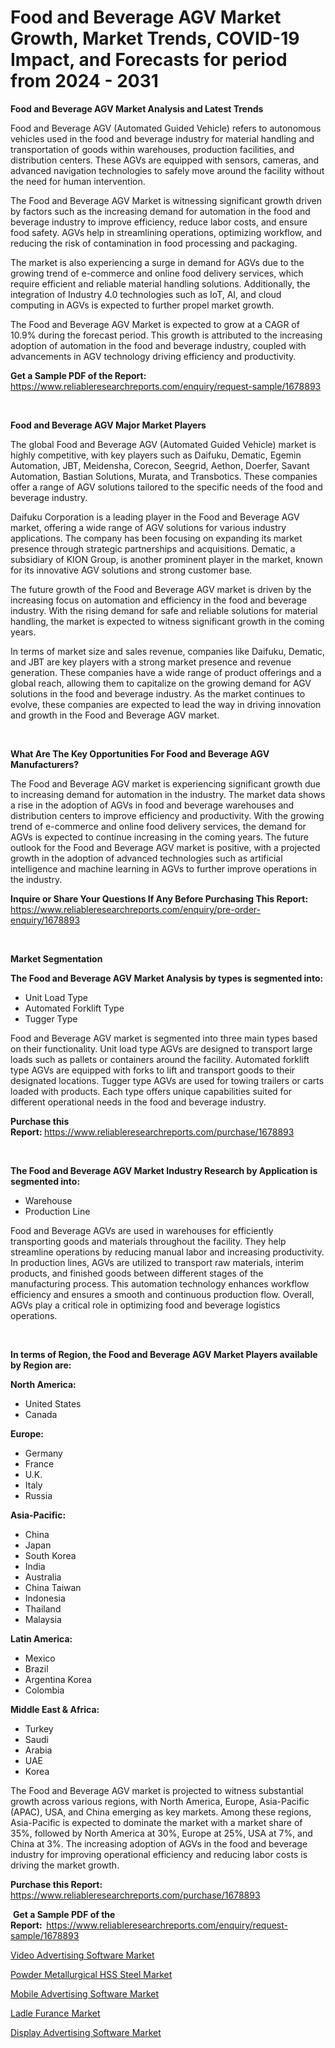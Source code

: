 <p><h1>Food and Beverage AGV Market Growth, Market Trends, COVID-19 Impact, and Forecasts for period from 2024 - 2031</h1></p><p><strong>Food and Beverage AGV Market Analysis and Latest Trends</strong></p>
<p><p>Food and Beverage AGV (Automated Guided Vehicle) refers to autonomous vehicles used in the food and beverage industry for material handling and transportation of goods within warehouses, production facilities, and distribution centers. These AGVs are equipped with sensors, cameras, and advanced navigation technologies to safely move around the facility without the need for human intervention.</p><p>The Food and Beverage AGV Market is witnessing significant growth driven by factors such as the increasing demand for automation in the food and beverage industry to improve efficiency, reduce labor costs, and ensure food safety. AGVs help in streamlining operations, optimizing workflow, and reducing the risk of contamination in food processing and packaging.</p><p>The market is also experiencing a surge in demand for AGVs due to the growing trend of e-commerce and online food delivery services, which require efficient and reliable material handling solutions. Additionally, the integration of Industry 4.0 technologies such as IoT, AI, and cloud computing in AGVs is expected to further propel market growth.</p><p>The Food and Beverage AGV Market is expected to grow at a CAGR of 10.9% during the forecast period. This growth is attributed to the increasing adoption of automation in the food and beverage industry, coupled with advancements in AGV technology driving efficiency and productivity.</p></p>
<p><strong>Get a Sample PDF of the Report:&nbsp;</strong> <a href="https://www.reliableresearchreports.com/enquiry/request-sample/1678893">https://www.reliableresearchreports.com/enquiry/request-sample/1678893</a></p>
<p>&nbsp;</p>
<p><strong>Food and Beverage AGV Major Market Players</strong></p>
<p><p>The global Food and Beverage AGV (Automated Guided Vehicle) market is highly competitive, with key players such as Daifuku, Dematic, Egemin Automation, JBT, Meidensha, Corecon, Seegrid, Aethon, Doerfer, Savant Automation, Bastian Solutions, Murata, and Transbotics. These companies offer a range of AGV solutions tailored to the specific needs of the food and beverage industry.</p><p>Daifuku Corporation is a leading player in the Food and Beverage AGV market, offering a wide range of AGV solutions for various industry applications. The company has been focusing on expanding its market presence through strategic partnerships and acquisitions. Dematic, a subsidiary of KION Group, is another prominent player in the market, known for its innovative AGV solutions and strong customer base.</p><p>The future growth of the Food and Beverage AGV market is driven by the increasing focus on automation and efficiency in the food and beverage industry. With the rising demand for safe and reliable solutions for material handling, the market is expected to witness significant growth in the coming years.</p><p>In terms of market size and sales revenue, companies like Daifuku, Dematic, and JBT are key players with a strong market presence and revenue generation. These companies have a wide range of product offerings and a global reach, allowing them to capitalize on the growing demand for AGV solutions in the food and beverage industry. As the market continues to evolve, these companies are expected to lead the way in driving innovation and growth in the Food and Beverage AGV market.</p></p>
<p>&nbsp;</p>
<p><strong>What Are The Key Opportunities For Food and Beverage AGV Manufacturers?</strong></p>
<p><p>The Food and Beverage AGV market is experiencing significant growth due to increasing demand for automation in the industry. The market data shows a rise in the adoption of AGVs in food and beverage warehouses and distribution centers to improve efficiency and productivity. With the growing trend of e-commerce and online food delivery services, the demand for AGVs is expected to continue increasing in the coming years. The future outlook for the Food and Beverage AGV market is positive, with a projected growth in the adoption of advanced technologies such as artificial intelligence and machine learning in AGVs to further improve operations in the industry.</p></p>
<p><strong>Inquire or Share Your Questions If Any Before Purchasing This Report:</strong> <a href="https://www.reliableresearchreports.com/enquiry/pre-order-enquiry/1678893">https://www.reliableresearchreports.com/enquiry/pre-order-enquiry/1678893</a></p>
<p>&nbsp;</p>
<p><strong>Market Segmentation</strong></p>
<p><strong>The Food and Beverage AGV Market Analysis by types is segmented into:</strong></p>
<p><ul><li>Unit Load Type</li><li>Automated Forklift Type</li><li>Tugger Type</li></ul></p>
<p><p>Food and Beverage AGV market is segmented into three main types based on their functionality. Unit load type AGVs are designed to transport large loads such as pallets or containers around the facility. Automated forklift type AGVs are equipped with forks to lift and transport goods to their designated locations. Tugger type AGVs are used for towing trailers or carts loaded with products. Each type offers unique capabilities suited for different operational needs in the food and beverage industry.</p></p>
<p><strong>Purchase this Report:&nbsp;</strong><a href="https://www.reliableresearchreports.com/purchase/1678893">https://www.reliableresearchreports.com/purchase/1678893</a></p>
<p>&nbsp;</p>
<p><strong>The Food and Beverage AGV Market Industry Research by Application is segmented into:</strong></p>
<p><ul><li>Warehouse</li><li>Production Line</li></ul></p>
<p><p>Food and Beverage AGVs are used in warehouses for efficiently transporting goods and materials throughout the facility. They help streamline operations by reducing manual labor and increasing productivity. In production lines, AGVs are utilized to transport raw materials, interim products, and finished goods between different stages of the manufacturing process. This automation technology enhances workflow efficiency and ensures a smooth and continuous production flow. Overall, AGVs play a critical role in optimizing food and beverage logistics operations.</p></p>
<p>&nbsp;</p>
<p><strong>In terms of Region, the Food and Beverage AGV Market Players available by Region are:</strong></p>
<p>
    <p> <strong> North America: </strong>
        <ul>
            <li>United States</li>
            <li>Canada</li>
        </ul>
        </p> 
    <p> <strong> Europe: </strong>
        <ul>
            <li>Germany</li>
            <li>France</li>
            <li>U.K.</li>
            <li>Italy</li>
            <li>Russia</li>
        </ul>
        </p> 
    <p> <strong> Asia-Pacific: </strong>
        <ul>
            <li>China</li>
            <li>Japan</li>
            <li>South Korea</li>
            <li>India</li>
            <li>Australia</li>
            <li>China Taiwan</li>
            <li>Indonesia</li>
            <li>Thailand</li>
            <li>Malaysia</li>
        </ul>
        </p> 
    <p> <strong> Latin America: </strong>
        <ul>
            <li>Mexico</li>
            <li>Brazil</li>
            <li>Argentina Korea</li>
            <li>Colombia</li>
        </ul>
        </p> 
    <p> <strong> Middle East & Africa: </strong>
        <ul>
            <li>Turkey</li>
            <li>Saudi</li>
            <li>Arabia</li>
            <li>UAE</li>
            <li>Korea</li>
        </ul>
    </p>
    </p>
<p><p>The Food and Beverage AGV market is projected to witness substantial growth across various regions, with North America, Europe, Asia-Pacific (APAC), USA, and China emerging as key markets. Among these regions, Asia-Pacific is expected to dominate the market with a market share of 35%, followed by North America at 30%, Europe at 25%, USA at 7%, and China at 3%. The increasing adoption of AGVs in the food and beverage industry for improving operational efficiency and reducing labor costs is driving the market growth.</p></p>
<p><strong>Purchase this Report: </strong><a href="https://www.reliableresearchreports.com/purchase/1678893">https://www.reliableresearchreports.com/purchase/1678893</a></p>
<p>&nbsp;<strong>Get a Sample PDF of the Report:&nbsp;&nbsp;</strong><a href="https://www.reliableresearchreports.com/enquiry/request-sample/1678893">https://www.reliableresearchreports.com/enquiry/request-sample/1678893</a></p>
<p><strong></strong></p>
<p><p><a href="https://medium.com/@williambatz35/video-advertising-software-market-size-reveals-the-best-marketing-channels-in-global-industry-4624f79b70fa">Video Advertising Software Market</a></p><p><a href="https://github.com/Angelnienowdseej3e45z3p8c/Market-Research-Report-List-1/blob/main/powder-metallurgical-hss-steel-market.md">Powder Metallurgical HSS Steel Market</a></p><p><a href="https://medium.com/@williambatz35/mobile-advertising-software-market-insights-into-market-cagr-market-trends-and-growth-strategies-3be3cce0cd0b">Mobile Advertising Software Market</a></p><p><a href="https://github.com/YashRP12/Market-Research-Report-List-3/blob/main/ladle-furance-market.md">Ladle Furance Market</a></p><p><a href="https://medium.com/@karleelakin435/display-advertising-software-market-analysis-and-sze-forecasted-for-period-from-2024-to-2031-c0bbab35a0d8">Display Advertising Software Market</a></p></p>
